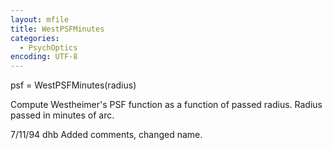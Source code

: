 ```yaml
---
layout: mfile
title: WestPSFMinutes
categories:
  - PsychOptics
encoding: UTF-8
---
```


psf = WestPSFMinutes(radius)

Compute Westheimer's PSF function as a function
of passed radius.  Radius passed in minutes of arc.

7/11/94     dhb     Added comments, changed name.